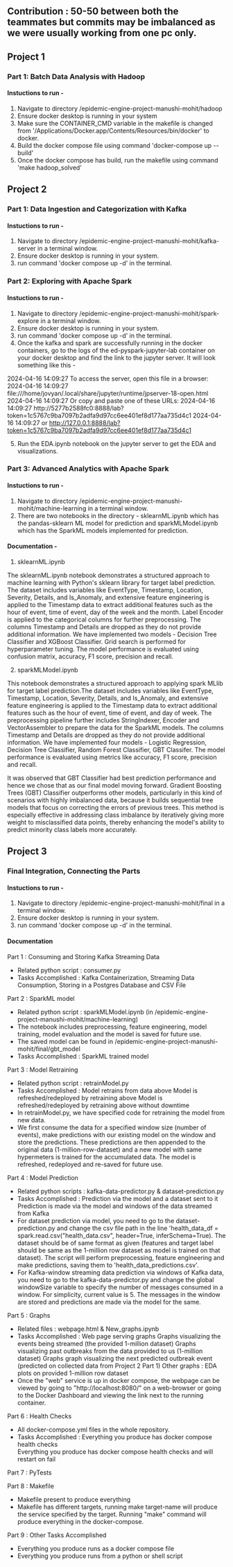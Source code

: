 ## Contribution : 50-50 between both the teammates but commits may be imbalanced as we were usually working from one pc only. 

## Project 1

### Part 1: Batch Data Analysis with Hadoop

#### Instuctions to run -

1. Navigate to directory /epidemic-engine-project-manushi-mohit/hadoop
2. Ensure docker desktop is running in your system
3. Make sure the CONTAINER_CMD variable in the makefile is changed from '/Applications/Docker.app/Contents/Resources/bin/docker' to docker.
4. Build the docker compose file using command 'docker-compose up --build'
5. Once the docker compose has build, run the makefile using command 'make hadoop_solved'


## Project 2

### Part 1: Data Ingestion and Categorization with Kafka

#### Instuctions to run -

1. Navigate to directory /epidemic-engine-project-manushi-mohit/kafka-server in a terminal window.
2. Ensure docker desktop is running in your system.
3. run command 'docker compose up -d' in the terminal.

### Part 2: Exploring with Apache Spark

#### Instuctions to run -

1. Navigate to directory /epidemic-engine-project-manushi-mohit/spark-explore in a terminal window.
2. Ensure docker desktop is running in your system.
3. run command 'docker compose up -d' in the terminal.
4. Once the kafka and spark are successfully running in the docker containers, go to the logs of the ed-pyspark-jupyter-lab container on your docker desktop and find the link to the jupyter server. It will look something like this - 

2024-04-16 14:09:27     To access the server, open this file in a browser:
2024-04-16 14:09:27         file:///home/jovyan/.local/share/jupyter/runtime/jpserver-18-open.html
2024-04-16 14:09:27     Or copy and paste one of these URLs:
2024-04-16 14:09:27         http://5277b2588fc0:8888/lab?token=1c5767c9ba7097b2adfa9d97cc6ee401ef8d177aa735d4c1
2024-04-16 14:09:27      or http://127.0.0.1:8888/lab?token=1c5767c9ba7097b2adfa9d97cc6ee401ef8d177aa735d4c1

5. Run the EDA.ipynb notebook on the jupyter server to get the EDA and visualizations. 

### Part 3: Advanced Analytics with Apache Spark

#### Instuctions to run -

1. Navigate to directory /epidemic-engine-project-manushi-mohit/machine-learning in a terminal window.
2. There are two notebooks in the directory - sklearnML.ipynb which has the pandas-sklearn ML model for prediction and sparkMLModel.ipynb which has the SparkML models implemented for prediction. 

#### Documentation - 

1. sklearnML.ipynb

The sklearnML.ipynb notebook demonstrates a structured approach to machine learning with Python's sklearn library for target label prediction.
The dataset includes variables like EventType, Timestamp, Location, Severity, Details, and Is_Anomaly, and extensive feature engineering is applied to the Timestamp data to extract additional features such as the hour of event, time of event, day of the week and the month. Label Encoder is applied to the categorical columns for further preprocessing. The columns Timestamp and Details are dropped as they do not provide additional information. We have implemented two models - Decision Tree Classifier and XGBoost Classifier. Grid search is performed for hyperparameter tuning. The model performance is evaluated using confusion matrix, accuracy, F1 score, precision and recall. 

2. sparkMLModel.ipynb

This notebook demonstrates a structured approach to applying spark MLlib for target label prediction.The dataset includes variables like EventType, Timestamp, Location, Severity, Details, and Is_Anomaly, and extensive feature engineering is applied to the Timestamp data to extract additional features such as the hour of event, time of event, and day of week. The preprocessing pipeline further includes StringIndexer, Encoder and VectorAssembler to prepare the data for the SparkML models.  The columns Timestamp and Details are dropped as they do not provide additional information. We have implemented four models - Logistic Regression, Decision Tree Classifier, Random Forest Classifier, GBT Classifer.  The model performance is evaluated using metrics like accuracy, F1 score, precision and recall. 

It was observed that GBT Classifier had best prediction performance and hence we chose that as our final model moving forward. Gradient Boosting Trees (GBT) Classifier  outperforms other models, particularly in this kind of scenarios with highly imbalanced data, because it builds sequential tree models that focus on correcting the errors of previous trees. This method is especially effective in addressing class imbalance by iteratively giving more weight to misclassified data points, thereby enhancing the model's ability to predict minority class labels more accurately.


## Project 3
### Final Integration, Connecting the Parts

#### Instuctions to run -
1. Navigate to directory /epidemic-engine-project-manushi-mohit/final in a terminal window.
2. Ensure docker desktop is running in your system.
3. run command 'docker compose up -d' in the terminal.


#### Documentation

Part 1 : Consuming and Storing Kafka Streaming Data 
- Related python script : consumer.py
- Tasks Accomplished : Kafka Containerization, Streaming Data Consumption, Storing in a Postgres Database and CSV File

Part 2 : SparkML model 
- Related python script : sparkMLModel.ipynb (in /epidemic-engine-project-manushi-mohit/machine-learning)
- The notebook includes preprocessing, feature engineering, model training, model evaluation and the model is saved for future use. 
- The saved model can be found in /epidemic-engine-project-manushi-mohit/final/gbt_model
- Tasks Accomplished : SparkML trained model

Part 3 : Model Retraining
- Related python script : retrainModel.py
- Tasks Accomplished : Model retrains from data above
                       Model is refreshed/redeployed by retraining above
                       Model is refreshed/redeployed by retraining above without downtime
- In retrainModel.py, we have specified code for retraining the model from new data.
- We first consume the data for a specified window size (number of events), make predictions with our existing model on the window and store the predictions. These predictions are then appended to the original data (1-million-row-dataset) and a new model with same hypermeters is trained for the accumulated data. The model is refreshed, redeployed and re-saved for future use. 


Part 4 : Model Prediction
- Related python scripts : kafka-data-predictor.py & dataset-prediction.py
- Tasks Accomplished : Prediction via the model and a dataset sent to it 
                       Prediction is made via the model and windows of the data streamed from Kafka
- For dataset prediction via model, you need to go to the dataset-prediction.py and change the csv file path in the line 
'health_data_df = spark.read.csv("health_data.csv", header=True, inferSchema=True). The dataset should be of same format as given (features and target label should be same as the 1-million row dataset as model is trained on that dataset). The script will perform preprocessing, feature engineering and make predictions, saving them to 'health_data_predictions.csv'. 
- For Kafka-window streaming data prediction via windows of Kafka data, you need to go to the kafka-data-predictor.py and change the global windowSize variable to specify the number of messages consumed in a window. For simplicity, current value is 5. The messages in the window are stored and predictions are made via the model for the same. 


Part 5 : Graphs
- Related files : webpage.html & New_graphs.ipynb 
- Tasks Accomplished : Web page serving graphs
                       Graphs visualizing the events being streamed (the provided 1-million dataset)
                       Graphs visualizing past outbreaks from the data provided to us (1-million dataset)
                       Graphs graph visualizing the next predicted outbreak event (predicted on collected data from Project 2 Part 1)
                       Other graphs : EDA plots on provided 1-million row dataset 
- Once the "web" service is up in docker compose, the webpage can be viewed by going to "http://localhost:8080/" on a web-browser or going to the Docker Dashboard and viewing the link next to the running container. 


Part 6 : Health Checks 
- All docker-compose.yml files in the whole repository. 
- Tasks Accomplished : Everything you produce has docker compose health checks  
                       Everything you produce has docker compose health checks and will restart on fail

Part 7 : PyTests


Part 8 : Makefile
-  Makefile present to produce everything
-  Makefile has different targets, running make target-name will produce the service specified by the target. Running "make" command will produce everything in the docker-compose. 


Part 9 : Other Tasks Accomplished

- Everything you produce runs as a docker compose file
- Everything you produce runs from a python or shell script
















